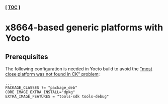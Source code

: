 **[ [TOC](../README.md) ]**

# x8664-based generic platforms with Yocto

## Prerequisites

The following configuration is needed in Yocto build to avoid the
["most close platform was not found in CK" problem](https://github.com/mlcommons/ck/issues/181):

```
...
PACKAGE_CLASSES ?= "package_deb"
CORE_IMAGE_EXTRA_INSTALL="dpkg"
EXTRA_IMAGE_FEATURES = "tools-sdk tools-debug"
```
